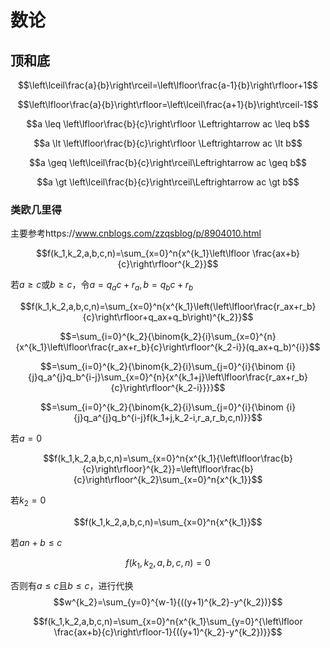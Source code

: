 # 数论

## 顶和底

$$\left\lceil\frac{a}{b}\right\rceil=\left\lfloor\frac{a-1}{b}\right\rfloor+1$$

$$\left\lfloor\frac{a}{b}\right\rfloor=\left\lceil\frac{a+1}{b}\right\rceil-1$$

$$a \leq \left\lfloor\frac{b}{c}\right\rfloor \Leftrightarrow ac \leq b$$

$$a \lt \left\lfloor\frac{b}{c}\right\rfloor \Leftrightarrow ac \lt b$$

$$a \geq \left\lceil\frac{b}{c}\right\rceil\Leftrightarrow ac \geq b$$

$$a \gt \left\lceil\frac{b}{c}\right\rceil\Leftrightarrow ac \gt b$$

### 类欧几里得 

主要参考https://www.cnblogs.com/zzqsblog/p/8904010.html

$$f(k_1,k_2,a,b,c,n)=\sum_{x=0}^n{x^{k_1}\left\lfloor \frac{ax+b}{c}\right\rfloor^{k_2}}$$

若$a \geq c$或$b \geq c$，令$a=q_ac+r_a,b=q_bc+r_b$

$$f(k_1,k_2,a,b,c,n)=\sum_{x=0}^n{x^{k_1}\left(\left\lfloor\frac{r_ax+r_b}{c}\right\rfloor+q_ax+q_b\right)^{k_2}}$$

$$=\sum_{i=0}^{k_2}{\binom{k_2}{i}\sum_{x=0}^{n}{x^{k_1}\left\lfloor\frac{r_ax+r_b}{c}\right\rfloor^{k_2-i}}(q_ax+q_b)^{i}}$$

$$=\sum_{i=0}^{k_2}{\binom{k_2}{i}\sum_{j=0}^{i}{\binom {i}{j}q_a^{j}q_b^{i-j}\sum_{x=0}^{n}{x^{k_1+j}\left\lfloor\frac{r_ax+r_b}{c}\right\rfloor^{k_2-i}}}}$$

$$=\sum_{i=0}^{k_2}{\binom{k_2}{i}\sum_{j=0}^{i}{\binom {i}{j}q_a^{j}q_b^{i-j}f(k_1+j,k_2-i,r_a,r_b,c,n)}}$$

若$a=0$

$$f(k_1,k_2,a,b,c,n)=\sum_{x=0}^n{x^{k_1}{\left\lfloor\frac{b}{c}\right\rfloor}^{k_2}}=\left\lfloor\frac{b}{c}\right\rfloor^{k_2}\sum_{x=0}^n{x^{k_1}}$$

若$k_2=0$

$$f(k_1,k_2,a,b,c,n)=\sum_{x=0}^n{x^{k_1}}$$

若$an+b\leq c$

$$f(k_1,k_2,a,b,c,n)=0$$

否则有$a \leq c$且$b \leq c$，进行代换
$$w^{k_2}=\sum_{y=0}^{w-1}{((y+1)^{k_2}-y^{k_2})}$$

$$f(k_1,k_2,a,b,c,n)=\sum_{x=0}^n{x^{k_1}\sum_{y=0}^{\left\lfloor \frac{ax+b}{c}\right\rfloor-1}{((y+1)^{k_2}-y^{k_2})}}$$
